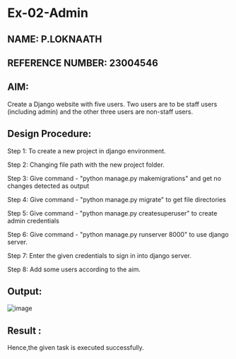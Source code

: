# Ex-02-Admin 
## NAME: P.LOKNAATH
## REFERENCE NUMBER: 23004546
## AIM:
Create a Django website with five users. Two users are to be staff users (including admin) and the other three users are non-staff users.

## Design Procedure:
Step 1:
To create a new project in django environment.

Step 2:
Changing file path with the new project folder.

Step 3:
Give command - "python manage.py makemigrations" and get no changes detected as output

Step 4:
Give command - "python manage.py migrate" to get file directories

Step 5:
Give command - "python manage.py createsuperuser" to create admin credentials

Step 6:
Give command - "python manage.py runserver 8000" to use django server.

Step 7:
Enter the given credentials to sign in into django server.

Step 8:
Add some users according to the aim.

## Output:
![image](https://github.com/Loknaath-sec/ODD2023-WT-Ex-02-Admin/assets/145742558/b4f08205-9996-4f00-a6b0-2918599276b0)

## Result :
Hence,the given task is executed successfully.
